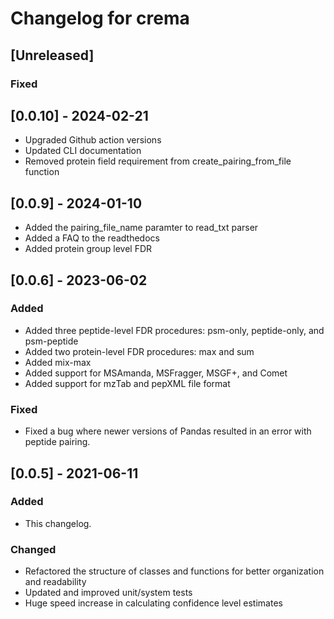 # Changelog for crema  

## [Unreleased]
### Fixed

## [0.0.10] - 2024-02-21
- Upgraded Github action versions
- Updated CLI documentation
- Removed protein field requirement from create\_pairing\_from\_file function

## [0.0.9] - 2024-01-10
- Added the pairing\_file\_name paramter to read\_txt parser
- Added a FAQ to the readthedocs
- Added protein group level FDR

## [0.0.6] - 2023-06-02
### Added
- Added three peptide-level FDR procedures: psm-only, peptide-only, and
  psm-peptide
- Added two protein-level FDR procedures: max and sum
- Added mix-max
- Added support for MSAmanda, MSFragger, MSGF+, and Comet
- Added support for mzTab and pepXML file format

### Fixed
- Fixed a bug where newer versions of Pandas resulted in an error with peptide
  pairing.

## [0.0.5] - 2021-06-11  
### Added  
- This changelog.

### Changed  
- Refactored the structure of classes and functions for better organization and readability
- Updated and improved unit/system tests
- Huge speed increase in calculating confidence level estimates
